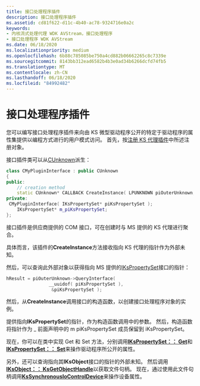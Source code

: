 ```yaml
---
title: 接口处理程序插件
description: 接口处理程序插件
ms.assetid: cd81f622-d11c-4b40-ac78-9324716e0a2c
keywords:
- 内核流式处理代理 WDK AVStream，接口处理程序
- 接口处理程序 WDK AVStream
ms.date: 06/18/2020
ms.localizationpriority: medium
ms.openlocfilehash: 6b88c785085be750a4cd882b06662265c8c7339e
ms.sourcegitcommit: 8143bb312ead6582b4b3e0ad34b6266dcfd74fb5
ms.translationtype: MT
ms.contentlocale: zh-CN
ms.lasthandoff: 06/18/2020
ms.locfileid: "84992482"
---
```

# <a name="interface-handler-plug-in"></a>接口处理程序插件

您可以编写接口处理程序插件来向由 KS 微型驱动程序公开的特定于驱动程序的属性集提供以编程方式进行的用户模式访问。 首先，按[注册 KS 代理插件](registering-ks-proxy-plug-ins.md)中所述注册对象。

接口插件类可以从[CUnknown](https://docs.microsoft.com/previous-versions//ms783086(v=vs.85))派生：

```cpp
class CMyPluginInterface : public CUnknown
{
public:
    // creation method
    static CUnknown* CALLBACK CreateInstance( LPUNKNOWN piOuterUnknown, HRESULT* phResult );
private:
 CMyPluginInterface( IKsPropertySet* piKsPropertySet );
    IKsPropertySet* m_piKsPropertySet;
};
```

接口插件是供应商提供的 COM 接口，可在创建时与 MS 提供的 KS 代理进行聚合。

具体而言，该插件的**CreateInstance**方法接收指向 KS 代理的指针作为外部未知。

然后，可以查询此外部对象以获得指向 MS 提供的[IKsPropertySet](https://docs.microsoft.com/windows-hardware/drivers/ddi/dsound/nn-dsound-ikspropertyset)接口的指针：

```cpp
hResult = piOuterUnknown->QueryInterface(
                __uuidof( piKsPropertySet ),
                 &piKsPropertySet );
```

然后，从**CreateInstance**调用接口的构造函数，以创建接口处理程序对象的实例。

提供指向**IKsPropertySet**的指针，作为构造函数调用中的参数。 然后，构造函数将指针作为 \_ 前面声明中的 m piKsPropertySet 成员保留到 iKsPropertySet。

现在，你可以在类中实现 Get 和 Set 方法，分别调用[**IKsPropertySet：： Get**](https://docs.microsoft.com/windows-hardware/drivers/ddi/ksproxy/nf-ksproxy-ikspropertyset-get)和[**IKsPropertySet：： Set**](https://docs.microsoft.com/windows-hardware/drivers/ddi/dsound/nf-dsound-ikspropertyset-set)来操作驱动程序所公开的属性。

另外，还可以查询指向其**IKsObject**接口的指针的外部未知。 然后调用[**IKsObject：： KsGetObjectHandle**](https://docs.microsoft.com/windows-hardware/drivers/ddi/ksproxy/nf-ksproxy-iksobject-ksgetobjecthandle)以获取文件句柄。 现在，通过使用此文件句柄调用[**KsSynchronousIoControlDevice**](https://docs.microsoft.com/windows-hardware/drivers/ddi/ks/nf-ks-kssynchronousiocontroldevice)来操作设备属性。
